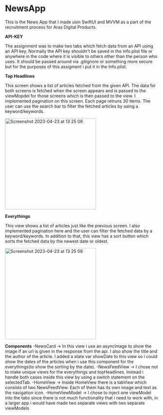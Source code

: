 # NewsApp

This is the News App that I made usin SwiftUI and MVVM as a part of the recruitment process for Aras Digital Products.

**API-KEY**

The assignment was to make two tabs which fetch data from an API using an API key. Normally the API key shouldn't be
saved in the info.plist file or anywhere in the code where it is visible to others other than the person who uses. It should be passed around via .gitignore or 
something more secure but for the purposes of this assigment i put it in the Info.plist.

**Top Headlines**

This screen shows a list of articles fetched from the given API. The data for both screens is fetched when the screen appears and is passed to the viewMopdel for those
screens which is then passed to the view.
I implemented pagination on this screen. Each page retruns 30 items. The user can use the search bar to filter the fetched articles by using a keyword/keywords.

<img width="300" alt="Screenshot 2023-04-23 at 13 25 08" src="https://github.com/LuciaZ50/NewsApp/assets/93731591/e2a101a4-8b30-4756-b819-34122b8420db">

**Everythings**

This view shows a list of articles just like the previous screen. I also implemented pagination here and the user can filter the fetched data by a keyword/keywords.
In addition to that, this view has a sort button which sorts the fetched data by the newest date or oldest.

<img width="300" alt="Screenshot 2023-04-23 at 13 25 08" src="https://github.com/LuciaZ50/NewsApp/assets/93731591/49bb3a40-74b3-468b-b5e3-aa59acb14de8">

**Components**
-NewsCard -> In this view i use an asyncImage to show the image if an url is given in the response from the api. I also show the title and the author of the article. I added
a state var showDate to this view so i could show the dates of the articles when i use this component for the everythings(to show the sorting by the date).
-NewsFeedView -> I chose not to make unique views for the everythings and topHeadlines. Instead i handle both cases inside this view by using a switch statement on the selectedTab.
-HomeView -> Inside HomeView there is a tabView which consists of two NewsFeedView. Each of them has its own image and text as the navigation icon.
-HomeViewModel -> I chose to inject one viewModel into the tabs since there is not much functionality that i need to work with, in a larger app i would have made two separate views with two separate viewModels




